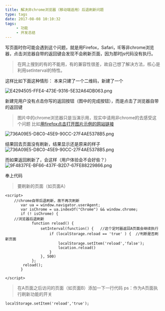 ```yaml
---
title: 解决非chrome浏览器（移动端适用）后退刷新问题
type: tags
date: 2017-08-08 10:10:32
tags: 
     - 功能
     - 开发总结
---
```


写页面时你可能会遇到这个问题，就是用Firefox，Safari，IE等非chrome浏览器，点击浏览器自带的返回键会发现不会刷新页面，因为那时js代码没有执行。
> 在网上搜到的有的不能用，有的兼容性很差，故自己想了解决方法，核心是利用setInterval的特性。

这样比如下面这种情形：
本来只建了一个二维码，新建了一个

<!-- more -->

![E4294505-FFE4-473E-9316-5E32A64DB063.png](http://upload-images.jianshu.io/upload_images/5287253-63828908bed31df6.png?imageMogr2/auto-orient/strip%7CimageView2/2/w/1240)


新建完用户没有点击你写的返回按钮（图中的完成按钮），而是点击了浏览器自带的返回键
> 图片中的chrome浏览器只是当演示用，现实中请用非chrome的去感受这个问题
比如[用firefox点击打开图片示例的网站链接](http://www.topscan.com/dongtaima/dcode)

![736A09E5-D8C0-45E9-90CC-27F4AE5378B5.png](http://upload-images.jianshu.io/upload_images/5287253-0e27f0d8813c94a7.png?imageMogr2/auto-orient/strip%7CimageView2/2/w/1240)

结果回去页面没有刷新，结果显示还是原来的样子
![736A09E5-D8C0-45E9-90CC-27F4AE5378B5.png](http://upload-images.jianshu.io/upload_images/5287253-a04bfa95d5a8602f.png?imageMogr2/auto-orient/strip%7CimageView2/2/w/1240)

而如果返回刷新了，会这样（用户体验会不会好些？）
![9F4837FE-BF66-437F-B2D7-67FE88229866.png](http://upload-images.jianshu.io/upload_images/5287253-8c6658785c2d8222.png?imageMogr2/auto-orient/strip%7CimageView2/2/w/1240)


奉上代码
> 要刷新的页面（如页面A）
```
<script>
    //chrome自带后退刷新，故不再次刷新
       var ua = window.navigator.userAgent; 
       var isChrome = ua.indexOf("Chrome") && window.chrome;  
       if (! isChrome) {  
    //浏览器后退刷新
            function reload() {
                setInterval(function() {   //这个定时器返回A页面会继续执行
                    if (localStorage.reload == 'true' ) {  //判断是否刷新页面
                        localStorage.setItem('reload','false');
                        location.reload()
                    }
                }, 500)
            };
        reload();
       }  

</script>
```
>在A页面之后访问的页面（如页面B）添加一下一行代码
ps：作为A页面执行刷新功能的开关
```
localStorage.setItem('reload','true');
```